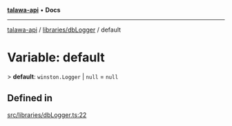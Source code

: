 [**talawa-api**](../../../README.md) • **Docs**

***

[talawa-api](../../../modules.md) / [libraries/dbLogger](../README.md) / default

# Variable: default

\> **default**: `winston.Logger` \| `null` = `null`

## Defined in

[src/libraries/dbLogger.ts:22](https://github.com/PalisadoesFoundation/talawa-api/blob/fb5076f344cd74d4e51c692cbc70fc337bf1ac39/src/libraries/dbLogger.ts#L22)
